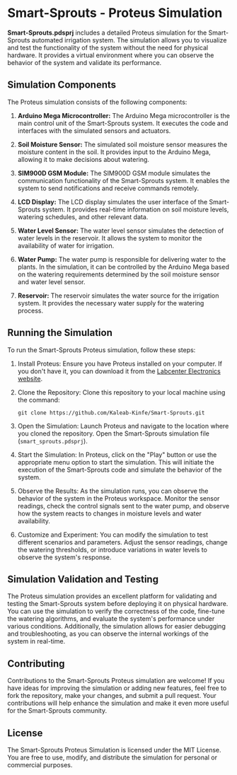 # Smart-Sprouts - Proteus Simulation

 **Smart-Sprouts.pdsprj** includes a detailed Proteus simulation for the Smart-Sprouts automated irrigation system. The simulation allows you to visualize and test the functionality of the system without the need for physical hardware. It provides a virtual environment where you can observe the behavior of the system and validate its performance.

## Simulation Components

The Proteus simulation consists of the following components:

1. **Arduino Mega Microcontroller:** The Arduino Mega microcontroller is the main control unit of the Smart-Sprouts system. It executes the code and interfaces with the simulated sensors and actuators.

2. **Soil Moisture Sensor:** The simulated soil moisture sensor measures the moisture content in the soil. It provides input to the Arduino Mega, allowing it to make decisions about watering.

3. **SIM900D GSM Module:** The SIM900D GSM module simulates the communication functionality of the Smart-Sprouts system. It enables the system to send notifications and receive commands remotely.

4. **LCD Display:** The LCD display simulates the user interface of the Smart-Sprouts system. It provides real-time information on soil moisture levels, watering schedules, and other relevant data.

5. **Water Level Sensor:** The water level sensor simulates the detection of water levels in the reservoir. It allows the system to monitor the availability of water for irrigation.

6. **Water Pump:** The water pump is responsible for delivering water to the plants. In the simulation, it can be controlled by the Arduino Mega based on the watering requirements determined by the soil moisture sensor and water level sensor.

7. **Reservoir:** The reservoir simulates the water source for the irrigation system. It provides the necessary water supply for the watering process.

## Running the Simulation

To run the Smart-Sprouts Proteus simulation, follow these steps:

1. Install Proteus: Ensure you have Proteus installed on your computer. If you don't have it, you can download it from the [Labcenter Electronics website](https://www.labcenter.com/).

2. Clone the Repository: Clone this repository to your local machine using the command:
   ```
   git clone https://github.com/Kaleab-Kinfe/Smart-Sprouts.git
   ```

3. Open the Simulation: Launch Proteus and navigate to the location where you cloned the repository. Open the Smart-Sprouts simulation file (`smart_sprouts.pdsprj`).

4. Start the Simulation: In Proteus, click on the "Play" button or use the appropriate menu option to start the simulation. This will initiate the execution of the Smart-Sprouts code and simulate the behavior of the system.

5. Observe the Results: As the simulation runs, you can observe the behavior of the system in the Proteus workspace. Monitor the sensor readings, check the control signals sent to the water pump, and observe how the system reacts to changes in moisture levels and water availability.

6. Customize and Experiment: You can modify the simulation to test different scenarios and parameters. Adjust the sensor readings, change the watering thresholds, or introduce variations in water levels to observe the system's response.

## Simulation Validation and Testing

The Proteus simulation provides an excellent platform for validating and testing the Smart-Sprouts system before deploying it on physical hardware. You can use the simulation to verify the correctness of the code, fine-tune the watering algorithms, and evaluate the system's performance under various conditions. Additionally, the simulation allows for easier debugging and troubleshooting, as you can observe the internal workings of the system in real-time.

## Contributing

Contributions to the Smart-Sprouts Proteus simulation are welcome! If you have ideas for improving the simulation or adding new features, feel free to fork the repository, make your changes, and submit a pull request. Your contributions will help enhance the simulation and make it even more useful for the Smart-Sprouts community.

## License

The Smart-Sprouts Proteus Simulation is licensed under the MIT License. You are free to use, modify, and distribute the simulation for personal or commercial purposes.
